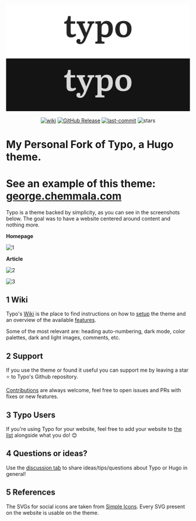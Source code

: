 ![banner](https://raw.githubusercontent.com/tomfran/typo/main/images/banner-light.webp#gh-light-mode-only)
![banner](https://raw.githubusercontent.com/tomfran/typo/main/images/banner-dark.webp#gh-dark-mode-only)

<div align="center">

[![wiki](https://img.shields.io/badge/doc-wiki-red?style=for-the-badge)](https://tomfran.github.io/typo-wiki/)
[![GitHub Release](https://img.shields.io/github/v/release/tomfran/typo?style=for-the-badge)](https://github.com/tomfran/typo/releases/latest)
[![last-commit](https://img.shields.io/github/last-commit/tomfran/typo?style=for-the-badge)](https://github.com/tomfran/typo/commits/)
![stars](https://img.shields.io/github/stars/tomfran/typo?style=for-the-badge&color=orange)

</div>

# My Personal Fork of Typo, a Hugo theme.
# See an example of this theme: [george.chemmala.com](https://george.chemmala.com)

Typo is a theme backed by simplicity, as you can see in the screenshots below. The goal was to have a website centered around content and nothing more.

**Homepage**

![1](https://raw.githubusercontent.com/tomfran/typo/main/images/1.webp)

**Article**

![2](https://raw.githubusercontent.com/tomfran/typo/main/images/2.webp)

![3](https://raw.githubusercontent.com/tomfran/typo/main/images/3.webp)

## 1 Wiki

Typo's [Wiki](https://tomfran.github.io/typo-wiki/) is the place to find instructions on how to [setup](https://tomfran.github.io/typo-wiki/setup) the theme and an overview of the available [features](https://tomfran.github.io/typo-wiki/features). 

Some of the most relevant are: heading auto-numbering, dark mode, color palettes, dark and light images, comments, etc.

## 2 Support

If you use the theme or found it useful you can support me by leaving a star ⭐ to Typo's Github repository.

[Contributions](https://github.com/tomfran/typo/blob/main/CONTRIBUTING.md) are always welcome, feel free to open issues and PRs with fixes or new features.

## 3 Typo Users

If you're using Typo for your website, feel free to add your website to [the list](https://github.com/tomfran/typo/blob/main/USERS.md) alongside what you do! 😊

## 4 Questions or ideas? 

Use the [discussion tab](https://github.com/tomfran/typo/discussions) to share ideas/tips/questions about Typo or Hugo in general!

## 5 References

The SVGs for social icons are taken from [Simple Icons](https://github.com/simple-icons/simple-icons).
Every SVG present on the website is usable on the theme.
